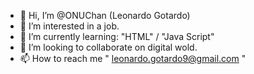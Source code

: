 - 👋 Hi, I’m @ONUChan (Leonardo Gotardo)
- 👀 I’m interested in a job.
- 🌱 I’m currently learning: "HTML" / "Java Script"
- 💞️ I’m looking to collaborate on digital wold.
- 📫 How to reach me " leonardo.gotardo9@gmail.com "

<!---
ONUChan/ONUChan is a ✨ special ✨ repository because its `README.md` (this file) appears on your GitHub profile.
You can click the Preview link to take a look at your changes.
--->

